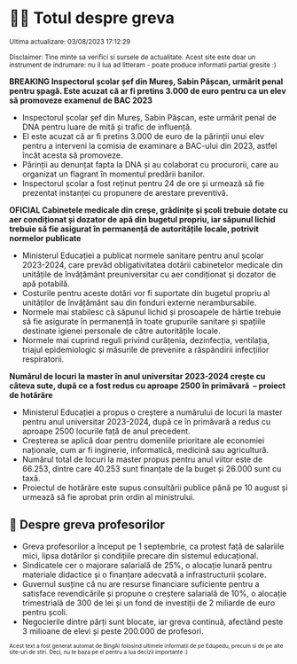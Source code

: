 # 👩‍🏫 Totul despre greva
<sub>Ultima actualizare: 03/08/2023 17:12:29</sub>

<sub>Disclaimer: Tine minte sa verifici si sursele de actualitate. Acest site este doar un instrument de indrumare: nu il lua ad litteram - poate produce informatii partial gresite :)</sub>

**BREAKING Inspectorul școlar șef din Mureș, Sabin Pășcan, urmărit penal pentru șpagă. Este acuzat că ar fi pretins 3.000 de euro pentru ca un elev să promoveze examenul de BAC 2023**
- Inspectorul școlar șef din Mureș, Sabin Pășcan, este urmărit penal de DNA pentru luare de mită și trafic de influență.
- El este acuzat că ar fi pretins 3.000 de euro de la părinții unui elev pentru a interveni la comisia de examinare a BAC-ului din 2023, astfel încât acesta să promoveze.
- Părinții au denunțat fapta la DNA și au colaborat cu procurorii, care au organizat un flagrant în momentul predării banilor.
- Inspectorul școlar a fost reținut pentru 24 de ore și urmează să fie prezentat instanței cu propunere de arestare preventivă.

**OFICIAL Cabinetele medicale din creșe, grădinițe și școli trebuie dotate cu aer condiționat și dozator de apă din bugetul propriu, iar săpunul lichid trebuie să fie asigurat în permanență de autoritățile locale, potrivit normelor publicate**
- Ministerul Educației a publicat normele sanitare pentru anul școlar 2023-2024, care prevăd obligativitatea dotării cabinetelor medicale din unitățile de învățământ preuniversitar cu aer condiționat și dozator de apă potabilă.
- Costurile pentru aceste dotări vor fi suportate din bugetul propriu al unităților de învățământ sau din fonduri externe nerambursabile.
- Normele mai stabilesc că săpunul lichid și prosoapele de hârtie trebuie să fie asigurate în permanență în toate grupurile sanitare și spațiile destinate igienei personale de către autoritățile locale.
- Normele mai cuprind reguli privind curățenia, dezinfecția, ventilația, triajul epidemiologic și măsurile de prevenire a răspândirii infecțiilor respiratorii.

**Numărul de locuri la master în anul universitar 2023-2024 crește cu câteva sute, după ce a fost redus cu aproape 2500 în primăvară  – proiect de hotărâre**
- Ministerul Educației a propus o creștere a numărului de locuri la master pentru anul universitar 2023-2024, după ce în primăvară a redus cu aproape 2500 locurile față de anul precedent.
- Creșterea se aplică doar pentru domeniile prioritare ale economiei naționale, cum ar fi inginerie, informatică, medicină sau agricultură.
- Numărul total de locuri la master propus pentru anul viitor este de 66.253, dintre care 40.253 sunt finanțate de la buget și 26.000 sunt cu taxă.
- Proiectul de hotărâre este supus consultării publice până pe 10 august și urmează să fie aprobat prin ordin al ministrului.

## 🏫 Despre greva profesorilor
- Greva profesorilor a început pe 1 septembrie, ca protest față de salariile mici, lipsa dotărilor și condițiile precare din sistemul educațional.
- Sindicatele cer o majorare salarială de 25%, o alocație lunară pentru materiale didactice și o finanțare adecvată a infrastructurii școlare.
- Guvernul susține că nu are resurse financiare suficiente pentru a satisface revendicările și propune o creștere salarială de 10%, o alocație trimestrială de 300 de lei și un fond de investiții de 2 miliarde de euro pentru școli.
- Negocierile dintre părți sunt blocate, iar greva continuă, afectând peste 3 milioane de elevi și peste 200.000 de profesori.


<sub><sub>Acest text a fost generat automat de BingAI folosind ultimele informatii de pe Edupedu, precum si de pe alte site-uri de stiri. Deci, nu te baza pe el pentru a lua decizii importante :)</sub></sub>
